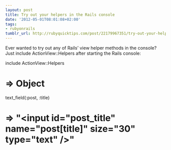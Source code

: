 ```yaml
---
layout: post
title: Try out your helpers in the Rails console
date: '2012-05-01T08:01:08+02:00'
tags:
- rubyonrails
tumblr_url: http://rubyquicktips.com/post/22179967351/try-out-your-helpers-in-the-rails-console
---
```

Ever wanted to try out any of Rails’ view helper methods in the console? Just include ActionView::Helpers after starting the Rails console:


  include ActionView::Helpers
# => Object
text_field(:post, :title)
# => "<input id=\"post_title\" name=\"post[title]\" size=\"30\" type=\"text\" />"
